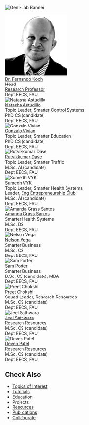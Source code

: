 ![GenI-Lab Banner](./images/genilab-banner.png)


<div class="grid-container" data-columns="3">
  <div class="grid-item person-card">
    <img src="./images/people/kochf-headshot.png" alt="Dr. Fernando Koch">
    <div class="person-name"><a href="https://www.linkedin.com/in/fkoch/">Dr. Fernando Koch</a></div>
    <div class="person-title">Head<br/><a href="https://www.fau.edu/engineering/directory/faculty/koch/">Research Professor</a><br/>Dept EECS, FAU</div>
  </div>

  <div class="grid-item person-card">
    <img src="./images/people/nastudillo2024-headshot.png" alt="Natasha Astudillo">
    <div class="person-name"><a href="https://www.linkedin.com/in/natashaastudillo/">Natasha Astudillo</a></div>
    <div class="person-title">Topic Leader, Smarter Control Systems<br/>PhD CS (candidate)<br/>Dept EECS, FAU</div>
  </div>

  <div class="grid-item person-card">
    <img src="./images/people/gvivian2022-headshot.png" alt="Gonzalo Vivian">
    <div class="person-name"><a href="https://www.linkedin.com/in/gonvivian/">Gonzalo Vivian</a></div>
    <div class="person-title">Topic Leader, Smarter Education<br/>PhD CS (candidate)<br/>Dept EECS, FAU</div>
  </div>

  <div class="grid-item person-card">
    <img src="./images/people/rdave2024-headshot.png" alt="Rutvikkumar Dave">
    <div class="person-name"><a href="https://www.linkedin.com/in/dave-rutvikkumar/">Rutvikkumar Dave</a></div>
    <div class="person-title">Topic Leader, Smarter Traffic<br/>M.Sc. AI (candidate)<br/>Dept EECS, FAU</div>
  </div>

  <div class="grid-item person-card">
    <img src="./images/people/svizarsuyesh2024-headshot.png" alt="Sumedh VYK">
    <div class="person-name"><a href="https://www.linkedin.com/in/sumedh-vyk/">Sumedh VYK</a></div>
    <div class="person-title">Topic Leader, Smarter Health Systems<br/>Leader, <a href="http://www.faueec.org">Eng Entrepreneurship Club</a><br/>M.Sc. AI (candidate)<br/>Dept EECS, FAU</div>
  </div>

  <div class="grid-item person-card">
    <img src="./images/people/agrasssantos2023-headshot.png" alt="Amanda Grass Santos">
    <div class="person-name"><a href="https://www.linkedin.com/in/amandagrass">Amanda Grass Santos</a></div>
    <div class="person-title">Smarter Health Systems<br/>M.Sc. DS<br/>Dept EECS, FAU</div>
  </div>

  <div class="grid-item person-card">
    <img src="./images/people/vegan2023-headshot.png" alt="Nelson Vega">
    <div class="person-name"><a href="https://www.linkedin.com/in/nvegamarrero/">Nelson Vega</a></div>
    <div class="person-title">Smarter Business<br/>M.Sc. CS<br/>Dept EECS, FAU</div>
  </div>

  <div class="grid-item person-card">
    <img src="./images/people/samanthaport2022-headshot.png" alt="Sam Porter">
    <div class="person-name"><a href="https://www.linkedin.com/in/samporter-cs/">Sam Porter</a></div>
    <div class="person-title">Smarter Business<br/>B.Sc. CS (candidate), MBA<br/>Dept EECS, FAU</div>
  </div>

  <div class="grid-item person-card">
    <img src="./images/people/pchokshi2024-headshot.png" alt="Preet Chokshi">
    <div class="person-name"><a href="https://www.linkedin.com/in/preet-chokshi-6b7096233">Preet Chokshi</a></div>
    <div class="person-title">Squad Leader, Research Resources<br/>M.Sc. CS (candidate)<br/>Dept EECS, FAU</div>
  </div>

  <div class="grid-item person-card">
    <img src="./images/people/jsathwara2024-headshot.png" alt="Jeel Sathwara">
    <div class="person-name"><a href="https://www.linkedin.com/in/jeel209/">Jeel Sathwara</a></div>
    <div class="person-title">Research Resources<br/>M.Sc. CS (candidate)<br/>Dept EECS, FAU</div>
  </div>

  <div class="grid-item person-card">
    <img src="./images/people/devenpravink2024-headshot.png" alt="Deven Patel">
    <div class="person-name"><a href="https://www.linkedin.com/in/devenpatel0">Deven Patel</a></div>
    <div class="person-title">Research Resources<br/>M.Sc. CS (candidate)<br/>Dept EECS, FAU</div>
  </div>
</div>

<script>
  const container = document.querySelector('.grid-container');
  const columns = container.dataset.columns || 4;
  container.style.setProperty('--columns', columns);
</script>


## Check Also

* [Topics of Interest](./projects.md#topics-of-interest)
* [Tutorials](./knowledge.md#tutorials)
* [Education](./knowledge.md#education)
* [Projects](./projects.md)
* [Resources](./projects.md#resources) 
* [Publications](./knowledge.md#publications)
* [Collaborate](./collaborate.md)



